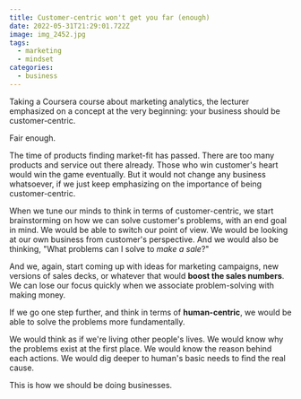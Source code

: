 ```yaml
---
title: Customer-centric won't get you far (enough)
date: 2022-05-31T21:29:01.722Z
image: img_2452.jpg
tags:
  - marketing
  - mindset
categories:
  - business
---
```

Taking a Coursera course about marketing analytics, the lecturer emphasized on a concept at the very beginning: your business should be customer-centric.

Fair enough.

The time of products finding market-fit has passed. There are too many products and service out there already. Those who win customer's heart would win the game eventually. But it would not change any business whatsoever, if we just keep emphasizing on the importance of being customer-centric.

When we tune our minds to think in terms of customer-centric, we start brainstorming on how we can solve customer's problems, with an end goal in mind. We would be able to switch our point of view. We would be looking at our own business from customer's perspective. And we would also be thinking, "What problems can I solve to *make a sale*?"

And we, again, start coming up with ideas for marketing campaigns, new versions of sales decks, or whatever that would **boost the sales numbers**. We can lose our focus quickly when we associate problem-solving with making money.

If we go one step further, and think in terms of **human-centric**, we would be able to solve the problems more fundamentally.

We would think as if we're living other people's lives. We would know why the problems exist at the first place. We would know the reason behind each actions. We would dig deeper to human's basic needs to find the real cause.

This is how we should be doing businesses.